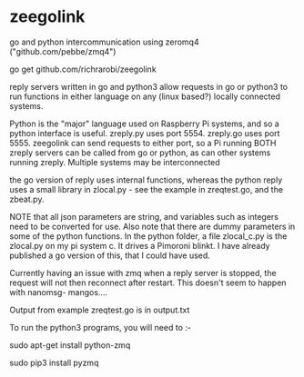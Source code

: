 # zeegolink
go and python intercommunication using zeromq4 ("github.com/pebbe/zmq4")

go get github.com/richrarobi/zeegolink

reply servers written in go and python3 allow requests in go or python3 to run functions
in either language on any (linux based?) locally connected systems.

Python is the "major" language used on Raspberry Pi systems, and so a python interface
is useful. zreply.py uses port 5554. zreply.go uses port 5555.
zeegolink can send requests to either port, so a Pi running BOTH zreply servers can
be called from go or python, as can other systems running zreply. Multiple systems may
be interconnected

the go version of reply uses internal functions, whereas the python reply uses a small
library in zlocal.py - see the example in zreqtest.go, and the zbeat.py.

NOTE that all json parameters are string, and variables such as integers need to
be converted for use. Also note that there are dummy parameters in some of the python
functions.
In the python folder, a file zlocal_c.py is the zlocal.py on my pi system c. It drives a Pimoroni blinkt. I have already published a go version of this, that I could have used.

Currently having an issue with zmq when a reply server is stopped, the request will not then reconnect after restart. This doesn't seem to happen with nanomsg- mangos.... 

Output from example zreqtest.go is in output.txt

To run the python3 programs, you will need to :-

sudo apt-get install python-zmq

sudo pip3 install pyzmq
